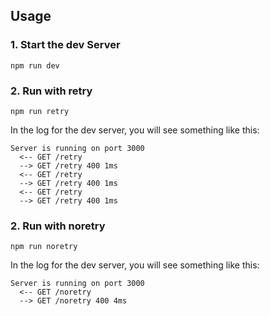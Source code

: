 ## Usage

### 1. Start the dev Server

```
npm run dev
```

### 2. Run with retry

```
npm run retry
```

In the log for the dev server, you will see something like this:

```
Server is running on port 3000
  <-- GET /retry
  --> GET /retry 400 1ms
  <-- GET /retry
  --> GET /retry 400 1ms
  <-- GET /retry
  --> GET /retry 400 1ms
```

### 2. Run with noretry

```
npm run noretry
```

In the log for the dev server, you will see something like this:

```
Server is running on port 3000
  <-- GET /noretry
  --> GET /noretry 400 4ms
```
